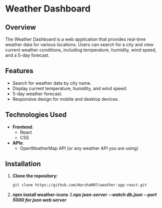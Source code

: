 # Weather Dashboard

## Overview
The Weather Dashboard is a web application that provides real-time weather data for various locations. Users can search for a city and view current weather conditions, including temperature, humidity, wind speed, and a 5-day forecast.

## Features
- Search for weather data by city name.
- Display current temperature, humidity, and wind speed.
- 5-day weather forecast.
- Responsive design for mobile and desktop devices.

## Technologies Used
- **Frontend**: 
  - React
  - CSS
- **APIs**: 
  - OpenWeatherMap API (or any weather API you are using)

## Installation

1. **Clone the repository:**
   ```bash
   git clone https://github.com/HarshaM07/weather-app-react.git

2. **npm install weather-icons**
3.***npx json-server --watch db.json --port 5000  for json web server***
